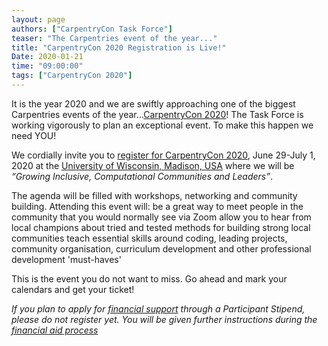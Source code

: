 ```yaml
---
layout: page
authors: ["CarpentryCon Task Force"]
teaser: "The Carpentries event of the year..."
title: "CarpentryCon 2020 Registration is Live!"
Date: 2020-01-21
time: "09:00:00"
tags: ["CarpentryCon 2020"]
---
```



It is the year 2020 and we are swiftly approaching one of the biggest Carpentries events of the year…[CarpentryCon 2020](https://2020.carpentrycon.org/)! The Task Force is working vigorously to plan an exceptional event. To make this happen we need YOU! 

We cordially invite you to [register for CarpentryCon 2020](https://www.eventbrite.com/e/carpentrycon-2020-tickets-88906089507), June 29-July 1, 2020 at the [University of Wisconsin, Madison, USA](https://www.wisc.edu/)  where we will be *“Growing Inclusive, Computational Communities and Leaders”*.

The agenda will be filled with workshops, networking and community building. Attending this event will: 
be a great way to meet people in the community that you would normally see via Zoom
allow you to hear from local champions about tried and tested methods for building strong local communities
teach essential skills around coding, leading projects, community organisation, curriculum development and other professional development 'must-haves'

This is the event you do not want to miss. Go ahead and mark your calendars and get your ticket! 

*If you plan to apply for [financial support](https://docs.google.com/forms/d/e/1FAIpQLSf3vWlTy79TXAboT6VPElllq6ggYsSEb5QairmhU01kOHD_Dg/viewform) through a Participant Stipend, please do not register yet. You will be given further instructions during the [financial aid process](https://2020.carpentrycon.org/blog/carpentrycon-financial-aid/)*
